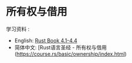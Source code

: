 # 所有权与借用
学习资料 : 
- English: [Rust Book 4.1-4.4](https://doc.rust-lang.org/book/ch04-00-understanding-ownership.html)
- 简体中文: [Rust语言圣经 - 所有权与借用(https://course.rs/basic/ownership/index.html)

